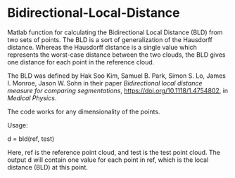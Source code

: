 # Bidirectional-Local-Distance
Matlab function for calculating the Bidirectional Local Distance (BLD) from two sets of points.
The BLD is a sort of generalization of the Hausdorff distance. Whereas the Hausdorff distance is a single value which represents the worst-case distance between the two clouds, the BLD gives one distance for each point in the reference cloud. 

The BLD was defined by Hak Soo Kim, Samuel B. Park, Simon S. Lo, James I. Monroe, Jason W. Sohn in their paper <i>Bidirectional local distance measure for comparing segmentations</i>, https://doi.org/10.1118/1.4754802, in <i>Medical Physics</i>.

The code works for any dimensionality of the points. 

Usage: 

d = bld(ref, test) 

Here, ref is the reference point cloud, and test is the test point cloud. The output d will contain one value for each point in ref, which is the local distance (BLD) at this point.

